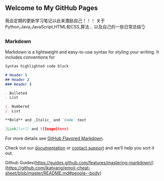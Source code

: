 ## Welcome to My GitHub Pages

我会定期的更新学习笔记以此来激励自己！！！
关于Python,Java,JavaScript,HTML和CSS,算法...
以及自己的一些日常总结:ok_hand:

### Markdown

Markdown is a lightweight and easy-to-use syntax for styling your writing. It includes conventions for
```markdown
Syntax highlighted code block

# Header 1
## Header 2
### Header 3

- Bulleted
- List

1. Numbered
2. List

**Bold** and _Italic_ and `Code` text

[Link](url) and ![Image](src)
```

For more details see [GitHub Flavored Markdown](https://guides.github.com/features/mastering-markdown/).

 Check out our [documentation](https://docs.github.com/categories/github-pages-basics/) or [contact support](https://support.github.com/contact) and we’ll help you sort it out.
 
 Github Guides(https://guides.github.com/features/mastering-markdown/)(https://github.com/ikatyang/emoji-cheat-sheet/blob/master/README.md#people--body)
